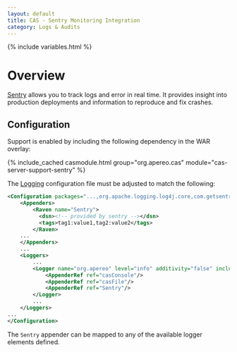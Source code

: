 ```yaml
---
layout: default
title: CAS - Sentry Monitoring Integration
category: Logs & Audits
---
```


{% include variables.html %}

# Overview

[Sentry](https://sentry.io) allows you to track logs and error in real time. It provides insight into production deployments and information to reproduce and fix crashes.

## Configuration

Support is enabled by including the following dependency in the WAR overlay:

{% include_cached casmodule.html group="org.apereo.cas" module="cas-server-support-sentry" %}

The [Logging](../logging/Logging.html) configuration file must be adjusted to match the following:

```xml
<Configuration packages="...,org.apache.logging.log4j.core,com.getsentry.raven.log4j2">
    <Appenders>
        <Raven name="Sentry">
          <dsn><!-- provided by sentry --></dsn>
          <tags>tag1:value1,tag2:value2</tags>
        </Raven>
    ...
    </Appenders>
    ...
    <Loggers>
        ...
        <Logger name="org.apereo" level="info" additivity="false" includeLocation="true">
            <AppenderRef ref="casConsole"/>
            <AppenderRef ref="casFile"/>
            <AppenderRef ref="Sentry"/>
        </Logger>
        ...
    </Loggers>
...
</Configuration>
```

The `Sentry` appender can be mapped to any of the available logger elements defined.
